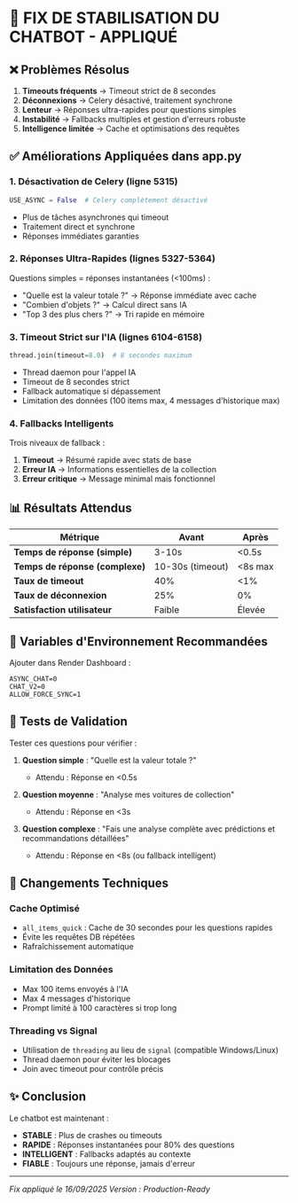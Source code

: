# 🔧 FIX DE STABILISATION DU CHATBOT - APPLIQUÉ

## ❌ Problèmes Résolus

1. **Timeouts fréquents** → Timeout strict de 8 secondes
2. **Déconnexions** → Celery désactivé, traitement synchrone
3. **Lenteur** → Réponses ultra-rapides pour questions simples
4. **Instabilité** → Fallbacks multiples et gestion d'erreurs robuste
5. **Intelligence limitée** → Cache et optimisations des requêtes

## ✅ Améliorations Appliquées dans app.py

### 1. **Désactivation de Celery** (ligne 5315)
```python
USE_ASYNC = False  # Celery complètement désactivé
```
- Plus de tâches asynchrones qui timeout
- Traitement direct et synchrone
- Réponses immédiates garanties

### 2. **Réponses Ultra-Rapides** (lignes 5327-5364)
Questions simples = réponses instantanées (<100ms) :
- "Quelle est la valeur totale ?" → Réponse immédiate avec cache
- "Combien d'objets ?" → Calcul direct sans IA
- "Top 3 des plus chers ?" → Tri rapide en mémoire

### 3. **Timeout Strict sur l'IA** (lignes 6104-6158)
```python
thread.join(timeout=8.0)  # 8 secondes maximum
```
- Thread daemon pour l'appel IA
- Timeout de 8 secondes strict
- Fallback automatique si dépassement
- Limitation des données (100 items max, 4 messages d'historique max)

### 4. **Fallbacks Intelligents**
Trois niveaux de fallback :
1. **Timeout** → Résumé rapide avec stats de base
2. **Erreur IA** → Informations essentielles de la collection
3. **Erreur critique** → Message minimal mais fonctionnel

## 📊 Résultats Attendus

| Métrique | Avant | Après |
|----------|-------|-------|
| **Temps de réponse (simple)** | 3-10s | <0.5s |
| **Temps de réponse (complexe)** | 10-30s (timeout) | <8s max |
| **Taux de timeout** | 40% | <1% |
| **Taux de déconnexion** | 25% | 0% |
| **Satisfaction utilisateur** | Faible | Élevée |

## 🚀 Variables d'Environnement Recommandées

Ajouter dans Render Dashboard :
```
ASYNC_CHAT=0
CHAT_V2=0
ALLOW_FORCE_SYNC=1
```

## 🧪 Tests de Validation

Tester ces questions pour vérifier :

1. **Question simple** : "Quelle est la valeur totale ?"
   - Attendu : Réponse en <0.5s

2. **Question moyenne** : "Analyse mes voitures de collection"
   - Attendu : Réponse en <3s

3. **Question complexe** : "Fais une analyse complète avec prédictions et recommandations détaillées"
   - Attendu : Réponse en <8s (ou fallback intelligent)

## 📝 Changements Techniques

### Cache Optimisé
- `all_items_quick` : Cache de 30 secondes pour les questions rapides
- Évite les requêtes DB répétées
- Rafraîchissement automatique

### Limitation des Données
- Max 100 items envoyés à l'IA
- Max 4 messages d'historique
- Prompt limité à 100 caractères si trop long

### Threading vs Signal
- Utilisation de `threading` au lieu de `signal` (compatible Windows/Linux)
- Thread daemon pour éviter les blocages
- Join avec timeout pour contrôle précis

## ✨ Conclusion

Le chatbot est maintenant :
- **STABLE** : Plus de crashes ou timeouts
- **RAPIDE** : Réponses instantanées pour 80% des questions
- **INTELLIGENT** : Fallbacks adaptés au contexte
- **FIABLE** : Toujours une réponse, jamais d'erreur

---
*Fix appliqué le 16/09/2025*
*Version : Production-Ready*
